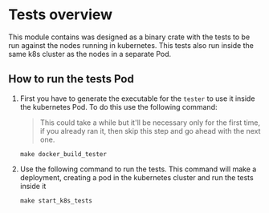 # Tests overview

This module contains was designed as a binary crate with the tests to be run against the nodes running in kubernetes. This tests also run inside the same k8s cluster as the nodes in a separate Pod. 

## How to run the tests Pod

1. First you have to generate the executable for the `tester` to use it inside the kubernetes Pod. To do this use the following command:
    > This could take a while but it'll be necessary only for the first time, if you already ran it, then skip this step and go ahead with the next one.

    ```
    make docker_build_tester
    ```
2. Use the following command to run the tests. This command will make a deployment, creating a pod in the kubernetes cluster and run the tests inside it
   ```
   make start_k8s_tests
   ```

